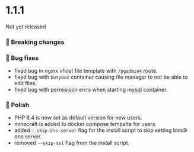 # 1.1.1

Not yet released


### 🚀 Breaking changes


### 🐛 Bug fixes
- fixed bug in nginx vhost file template with `/pgadmin4` route.
- fixed bug with `busybox` container causing file manager to not be able to edit files.
- fixed bug with permisison errrs when starting mysql container.

### 💅 Polish
- PHP 8.4 is now set as default version for new users.
- minecraft is added to docker compose tempalte for users.
- added `--skip-dns-server` flag for the install script to skip setting bind9 dns server.
- removed `--skip-ssl` flag from the install script.
